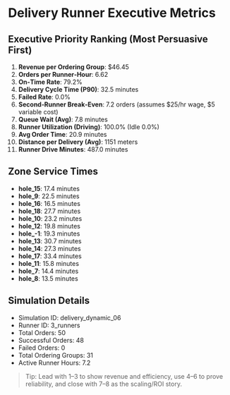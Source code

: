 # Delivery Runner Executive Metrics

## Executive Priority Ranking (Most Persuasive First)
1. **Revenue per Ordering Group**: $46.45
2. **Orders per Runner‑Hour**: 6.62
3. **On‑Time Rate**: 79.2%
4. **Delivery Cycle Time (P90)**: 32.5 minutes
5. **Failed Rate**: 0.0%
6. **Second‑Runner Break‑Even**: 7.2 orders (assumes $25/hr wage, $5 variable cost)
7. **Queue Wait (Avg)**: 7.8 minutes
8. **Runner Utilization (Driving)**: 100.0% (Idle 0.0%)
9. **Avg Order Time**: 20.9 minutes
10. **Distance per Delivery (Avg)**: 1151 meters
11. **Runner Drive Minutes**: 487.0 minutes

## Zone Service Times
- **hole_15**: 17.4 minutes
- **hole_9**: 22.5 minutes
- **hole_16**: 16.5 minutes
- **hole_18**: 27.7 minutes
- **hole_10**: 23.2 minutes
- **hole_12**: 19.8 minutes
- **hole_-1**: 19.3 minutes
- **hole_13**: 30.7 minutes
- **hole_14**: 27.3 minutes
- **hole_17**: 33.4 minutes
- **hole_11**: 15.8 minutes
- **hole_7**: 14.4 minutes
- **hole_8**: 13.5 minutes


## Simulation Details
- Simulation ID: delivery_dynamic_06
- Runner ID: 3_runners
- Total Orders: 50
- Successful Orders: 48
- Failed Orders: 0
- Total Ordering Groups: 31
- Active Runner Hours: 7.2

> Tip: Lead with 1–3 to show revenue and efficiency, use 4–6 to prove reliability, and close with 7–8 as the scaling/ROI story.
